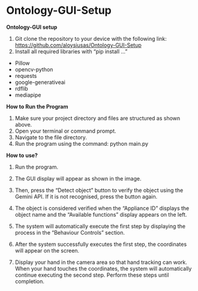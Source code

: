 # Ontology-GUI-Setup

**Ontology-GUI setup**
1. Git clone the repository to your device with the following link: https://github.com/aloysiusas/Ontology-GUI-Setup 
2. Install all required libraries with “pip install ...”
- Pillow
- opencv-python
- requests
- google-generativeai
- rdflib
- mediapipe

**How to Run the Program**
1. Make sure your project directory and files are structured as shown above.
2. Open your terminal or command prompt.
3. Navigate to the file directory.
4. Run the program using the command: python main.py

**How to use?**
1. Run the program. 
2. The GUI display will appear as shown in the image. 

3. Then, press the “Detect object” button to verify the object using the Gemini API. If it is not recognised, press the button again.




4. The object is considered verified when the “Appliance ID” displays the object name and the “Available functions” display appears on the left.

5. The system will automatically execute the first step by displaying the process in the “Behaviour Controls” section.







6. After the system successfully executes the first step, the coordinates will appear on the screen. 

7. Display your hand in the camera area so that hand tracking can work. When your hand touches the coordinates, the system will automatically continue executing the second step. Perform these steps until completion.


